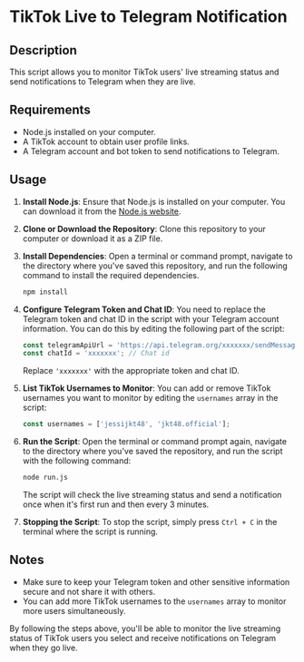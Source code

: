 # TikTok Live to Telegram Notification

## Description
This script allows you to monitor TikTok users' live streaming status and send notifications to Telegram when they are live.

## Requirements
- Node.js installed on your computer.
- A TikTok account to obtain user profile links.
- A Telegram account and bot token to send notifications to Telegram.

## Usage

1. **Install Node.js**: Ensure that Node.js is installed on your computer. You can download it from the [Node.js website](https://nodejs.org/).

2. **Clone or Download the Repository**: Clone this repository to your computer or download it as a ZIP file.

3. **Install Dependencies**: Open a terminal or command prompt, navigate to the directory where you've saved this repository, and run the following command to install the required dependencies.

    ```bash
    npm install
    ```

4. **Configure Telegram Token and Chat ID**: You need to replace the Telegram token and chat ID in the script with your Telegram account information. You can do this by editing the following part of the script:

    ```javascript
    const telegramApiUrl = 'https://api.telegram.org/xxxxxxx/sendMessage'; // Telegram Token
    const chatId = 'xxxxxxx'; // Chat id
    ```

    Replace `'xxxxxxx'` with the appropriate token and chat ID.

5. **List TikTok Usernames to Monitor**: You can add or remove TikTok usernames you want to monitor by editing the `usernames` array in the script:

    ```javascript
    const usernames = ['jessijkt48', 'jkt48.official'];
    ```

6. **Run the Script**: Open the terminal or command prompt again, navigate to the directory where you've saved the repository, and run the script with the following command:

    ```bash
    node run.js
    ```

    The script will check the live streaming status and send a notification once when it's first run and then every 3 minutes.

7. **Stopping the Script**: To stop the script, simply press `Ctrl + C` in the terminal where the script is running.

## Notes
- Make sure to keep your Telegram token and other sensitive information secure and not share it with others.
- You can add more TikTok usernames to the `usernames` array to monitor more users simultaneously.

By following the steps above, you'll be able to monitor the live streaming status of TikTok users you select and receive notifications on Telegram when they go live.
